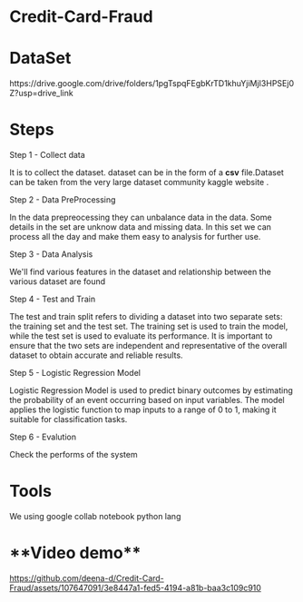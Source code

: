 # Credit-Card-Fraud

<h1>DataSet</h1>
https://drive.google.com/drive/folders/1pgTspqFEgbKrTD1khuYjiMjI3HPSEj0Z?usp=drive_link

<h1>Steps</h1>
Step 1 - Collect data

It is to collect the dataset. dataset can be in the form of a **csv** file.Dataset can be taken from the very large dataset community kaggle website .

Step 2 - Data PreProcessing

In the data prepreocessing they can unbalance data in the data. Some details in the set are unknow data and missing data. In this set we can process all the day and make them easy to analysis for further use.

Step 3 - Data Analysis

We'll find various features in the dataset and relationship between the various dataset are found

Step 4 - Test and Train 

The test and train split refers to dividing a dataset into two separate sets: the training set and the test set. The training set is used to train the model, while the test set is used to evaluate its performance. It is important to ensure that the two sets are independent and representative of the overall dataset to obtain accurate and reliable results.

Step 5 - Logistic Regression Model

Logistic Regression Model is used to predict binary outcomes by estimating the probability of an event occurring based on input variables. The model applies the logistic function to map inputs to a range of 0 to 1, making it suitable for classification tasks.


Step 6 - Evalution

Check the performs of the system

<h1 >Tools</h1>
We using google collab notebook python lang

<h1>**Video demo**</h1>













https://github.com/deena-d/Credit-Card-Fraud/assets/107647091/3e8447a1-fed5-4194-a81b-baa3c109c910


